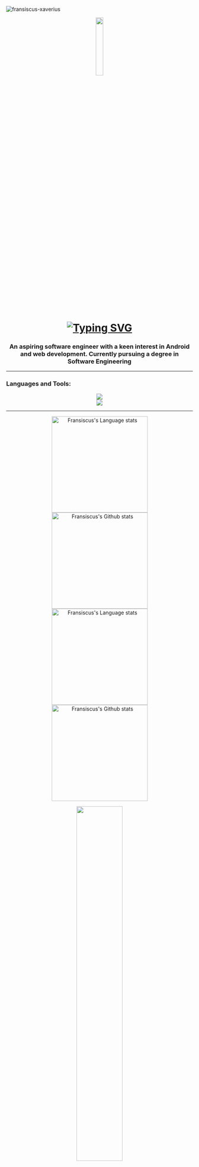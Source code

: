 <p align="left"> <img src="https://komarev.com/ghpvc/?username=fransiscus-xaverius&label=Profile%20views&color=0e75b6&style=flat" alt="fransiscus-xaverius" /> </p>

<p align="center">

<img style=" width:20%; height:20%; object-fit: none;" src="https://encrypted-tbn0.gstatic.com/images?q=tbn:ANd9GcSQlaGmEw9ZGWAvrJ67qr_2EraIcfRRpVTOhaKmVce8scAWZDtY_m8xumUYpWwAGsW0oCA&usqp=CAU" >

</p>

<h1 align="center"><a href="https://git.io/typing-svg"><img src="https://readme-typing-svg.herokuapp.com?font=Fira+Code&pause=1000&center=true&random=false&width=435&lines=Hi%2C+I'm+Fransiscus;Software+Engineer;Backend+Programmer" alt="Typing SVG" /></a></h1>
<h3 align="center">An aspiring software engineer with a keen interest in  Android and web development. Currently pursuing a degree in Software Engineering</h3>
<hr/>

<h3 align="left">Languages and Tools:</h3>
<p align="left"> 
	<div align="center">
	    <img src="https://skillicons.dev/icons?i=cpp,c,cs,java,js,ts,php,python,kotlin,html,css" /> <br>
	    <img src="https://skillicons.dev/icons?i=bootstrap,nodejs,expressjs,react,vite,laravel,ubuntu,vscode,androidstudio,github,postman,docker,git" /><br>
	</div>
</p>

<hr>

<!-- Light Mode -->
<div align="center"> 
<a href="https://github.com/anuraghazra/github-readme-stats#gh-light-mode-only">
<img height=259 src="https://github-readme-stats-git-masterrstaa-rickstaa.vercel.app/api/top-langs/?username=Fransiscus-Xaverius&layout=compact&langs_count=12&hide_border=true&role=owner,collaborator&theme=default#gh-light-mode-only" alt="Fransiscus's Language stats" />
</a>
<a href="https://github.com/anuraghazra/github-readme-stats#gh-light-mode-only">
<img height=259 src="https://github-readme-stats-git-masterrstaa-rickstaa.vercel.app/api?username=Fransiscus-Xaverius&show_icons=true&line_height=28&hide_border=true&card_width=347&include_all_commits=true&role=owner,collaborator&show=reviews,discussions_answered&rank_icon=percentile&exclude_repo=github-readme-stats&theme=default#gh-light-mode-only" alt="Fransiscus's Github stats" />
</a>
</div>

<!-- Dark Mode -->
<div align="center"> 
<a href="https://github.com/anuraghazra/github-readme-stats#gh-dark-mode-only">
<img height=259 src="https://github-readme-stats-git-masterrstaa-rickstaa.vercel.app/api/top-langs/?username=Fransiscus-Xaverius&layout=compact&langs_count=12&hide_border=true&role=owner,collaborator&theme=dark&bg_color=000000#gh-dark-mode-only" alt="Fransiscus's Language stats" />
</a>
<a href="https://github.com/anuraghazra/github-readme-stats#gh-dark-mode-only">
<img height=259 src="https://github-readme-stats-git-masterrstaa-rickstaa.vercel.app/api?username=Fransiscus-Xaverius&show_icons=true&line_height=28&hide_border=true&card_width=347&include_all_commits=true&role=owner,collaborator&show=reviews,discussions_answered&rank_icon=percentile&exclude_repo=github-readme-stats&theme=dark&bg_color=000000#gh-dark-mode-only" alt="Fransiscus's Github stats" />
</a>
</div>
</p>
<p align="center">
   <img width="49.5%" src="https://github-readme-streak-stats.herokuapp.com/?user=Fransiscus-Xaverius&theme=radical&hide_border=true">
	<br>
</p>

<hr>

<p>
	- 📫 Reach out to me via: <br>
	<div align="center">
	  <a href="mailto:xaverius.fransiscus078@gmail.com">
	    <img src="https://img.shields.io/badge/Gmail-333333?style=for-the-badge&logo=gmail&logoColor=red" />
	  </a>
	  <a href="https://linkedin.com/in/fransiscus-xaverius" target="_blank">
	    <img src="https://img.shields.io/badge/LinkedIn-0077B5?style=for-the-badge&logo=linkedin&logoColor=white" target="_blank" />
	  </a>
   	<a>
		<img src="https://dcbadge.vercel.app/api/shield/787968792541265982">
	</a>
	</div>
	
</p>

